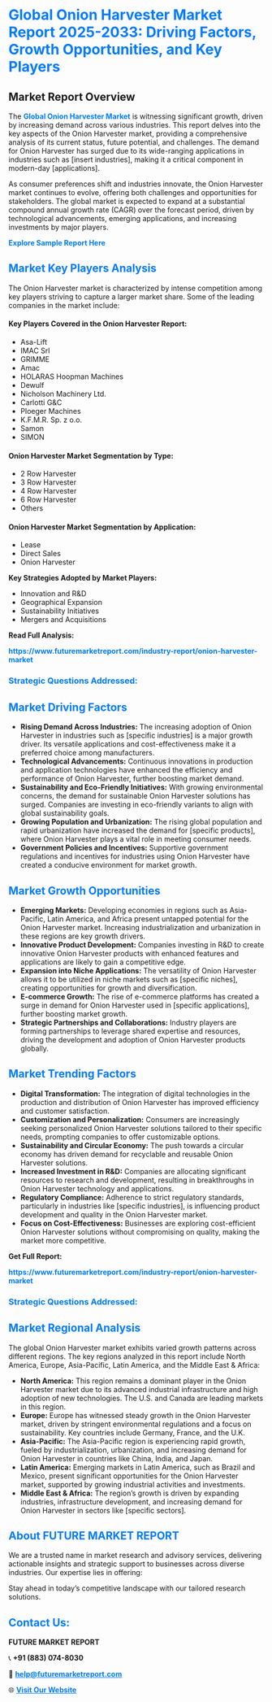 <h1 style="color: #007BFF;">Global Onion Harvester Market Report 2025-2033: Driving Factors, Growth Opportunities, and Key Players</h1>

<section id="overview">
<h2>Market Report Overview</h2>
<p>The <a href="https://www.futuremarketreport.com/industry-report/onion-harvester-market" style="color: #007BFF; text-decoration: none;"><strong>Global Onion Harvester Market</strong></a> is witnessing significant growth, driven by increasing demand across various industries. This report delves into the key aspects of the Onion Harvester market, providing a comprehensive analysis of its current status, future potential, and challenges. The demand for Onion Harvester has surged due to its wide-ranging applications in industries such as [insert industries], making it a critical component in modern-day [applications].</p>
<p>As consumer preferences shift and industries innovate, the Onion Harvester market continues to evolve, offering both challenges and opportunities for stakeholders. The global market is expected to expand at a substantial compound annual growth rate (CAGR) over the forecast period, driven by technological advancements, emerging applications, and increasing investments by major players.</p>
</section>

<section id="overview">
<p><a href="https://www.futuremarketreport.com/request-sample/reportId=127833" style="color: #007BFF; text-decoration: none;"><strong>Explore Sample Report Here</strong></a></p>
</section>

<section id="key-players">
<h2 style="color: #007BFF;">Market Key Players Analysis</h2>
<p>The Onion Harvester market is characterized by intense competition among key players striving to capture a larger market share. Some of the leading companies in the market include:</p>
<h4>Key Players Covered in the Onion Harvester Report:</h4>
<ul><li>Asa-Lift</li><li>IMAC Srl</li><li>GRIMME</li><li>Amac</li><li>HOLARAS Hoopman Machines</li><li>Dewulf</li><li>Nicholson Machinery Ltd.</li><li>Carlotti G&amp;C</li><li>Ploeger Machines</li><li>K.F.M.R. Sp. z o.o.</li><li>Samon</li><li>SIMON</li></ul>
<h4>Onion Harvester Market Segmentation by Type:</h4>
<ul><li>2 Row Harvester</li><li>3 Row Harvester</li><li>4 Row Harvester</li><li>6 Row Harvester</li><li>Others</li></ul>

<h4>Onion Harvester Market Segmentation by Application:</h4>
<ul><li>Lease</li><li>Direct Sales</li><li>Onion Harvester</li></ul>
<p><strong>Key Strategies Adopted by Market Players:</strong></p>
<ul>
<li>Innovation and R&D</li>
<li>Geographical Expansion</li>
<li>Sustainability Initiatives</li>
<li>Mergers and Acquisitions</li>
</ul>
</section>

<section>
<p><strong>Read Full Analysis: </strong></p><a href="https://www.futuremarketreport.com/industry-report/onion-harvester-market" style="color: #007BFF; text-decoration: none;"><strong>https://www.futuremarketreport.com/industry-report/onion-harvester-market</strong></a>
<h3 style="color: #007BFF;">Strategic Questions Addressed:</h3>
</section>

<section id="driving-factors">
<h2 style="color: #007BFF;">Market Driving Factors</h2>
<ul>
<li><strong>Rising Demand Across Industries:</strong> The increasing adoption of Onion Harvester in industries such as [specific industries] is a major growth driver. Its versatile applications and cost-effectiveness make it a preferred choice among manufacturers.</li>
<li><strong>Technological Advancements:</strong> Continuous innovations in production and application technologies have enhanced the efficiency and performance of Onion Harvester, further boosting market demand.</li>
<li><strong>Sustainability and Eco-Friendly Initiatives:</strong> With growing environmental concerns, the demand for sustainable Onion Harvester solutions has surged. Companies are investing in eco-friendly variants to align with global sustainability goals.</li>
<li><strong>Growing Population and Urbanization:</strong> The rising global population and rapid urbanization have increased the demand for [specific products], where Onion Harvester plays a vital role in meeting consumer needs.</li>
<li><strong>Government Policies and Incentives:</strong> Supportive government regulations and incentives for industries using Onion Harvester have created a conducive environment for market growth.</li>
</ul>
</section>

<section id="growth-opportunities">
<h2 style="color: #007BFF;">Market Growth Opportunities</h2>
<ul>
<li><strong>Emerging Markets:</strong> Developing economies in regions such as Asia-Pacific, Latin America, and Africa present untapped potential for the Onion Harvester market. Increasing industrialization and urbanization in these regions are key growth drivers.</li>
<li><strong>Innovative Product Development:</strong> Companies investing in R&D to create innovative Onion Harvester products with enhanced features and applications are likely to gain a competitive edge.</li>
<li><strong>Expansion into Niche Applications:</strong> The versatility of Onion Harvester allows it to be utilized in niche markets such as [specific niches], creating opportunities for growth and diversification.</li>
<li><strong>E-commerce Growth:</strong> The rise of e-commerce platforms has created a surge in demand for Onion Harvester used in [specific applications], further boosting market growth.</li>
<li><strong>Strategic Partnerships and Collaborations:</strong> Industry players are forming partnerships to leverage shared expertise and resources, driving the development and adoption of Onion Harvester products globally.</li>
</ul>
</section>

<section id="trending-factors">
<h2 style="color: #007BFF;">Market Trending Factors</h2>
<ul>
<li><strong>Digital Transformation:</strong> The integration of digital technologies in the production and distribution of Onion Harvester has improved efficiency and customer satisfaction.</li>
<li><strong>Customization and Personalization:</strong> Consumers are increasingly seeking personalized Onion Harvester solutions tailored to their specific needs, prompting companies to offer customizable options.</li>
<li><strong>Sustainability and Circular Economy:</strong> The push towards a circular economy has driven demand for recyclable and reusable Onion Harvester solutions.</li>
<li><strong>Increased Investment in R&D:</strong> Companies are allocating significant resources to research and development, resulting in breakthroughs in Onion Harvester technology and applications.</li>
<li><strong>Regulatory Compliance:</strong> Adherence to strict regulatory standards, particularly in industries like [specific industries], is influencing product development and quality in the Onion Harvester market.</li>
<li><strong>Focus on Cost-Effectiveness:</strong> Businesses are exploring cost-efficient Onion Harvester solutions without compromising on quality, making the market more competitive.</li>
</ul>
</section>

<section>
<p><strong>Get Full Report: </strong></p><a href="https://www.futuremarketreport.com/industry-report/onion-harvester-market" style="color: #007BFF; text-decoration: none;"><strong>https://www.futuremarketreport.com/industry-report/onion-harvester-market</strong></a>
<h3 style="color: #007BFF;">Strategic Questions Addressed:</h3>
</section>


<section id="regional-analysis">
<h2 style="color: #007BFF;">Market Regional Analysis</h2>
<p>The global Onion Harvester market exhibits varied growth patterns across different regions. The key regions analyzed in this report include North America, Europe, Asia-Pacific, Latin America, and the Middle East & Africa:</p>
<ul>
<li><strong>North America:</strong> This region remains a dominant player in the Onion Harvester market due to its advanced industrial infrastructure and high adoption of new technologies. The U.S. and Canada are leading markets in this region.</li>
<li><strong>Europe:</strong> Europe has witnessed steady growth in the Onion Harvester market, driven by stringent environmental regulations and a focus on sustainability. Key countries include Germany, France, and the U.K.</li>
<li><strong>Asia-Pacific:</strong> The Asia-Pacific region is experiencing rapid growth, fueled by industrialization, urbanization, and increasing demand for Onion Harvester in countries like China, India, and Japan.</li>
<li><strong>Latin America:</strong> Emerging markets in Latin America, such as Brazil and Mexico, present significant opportunities for the Onion Harvester market, supported by growing industrial activities and investments.</li>
<li><strong>Middle East & Africa:</strong> The region’s growth is driven by expanding industries, infrastructure development, and increasing demand for Onion Harvester in sectors like [specific sectors].</li>
</ul>
</section>

<footer>
<h2 style="color: #007BFF;">About FUTURE MARKET REPORT</h2>
<p>We are a trusted name in market research and advisory services, delivering actionable insights and strategic support to businesses across diverse industries. Our expertise lies in offering:</p>

<p>Stay ahead in today’s competitive landscape with our tailored research solutions.</p>

<h2 style="color: #007BFF;">Contact Us:</h2>
<p><strong>FUTURE MARKET REPORT</strong></p>
<p>📞 <strong>+91 (883) 074-8030</strong></p>
<p>📧 <strong><a href="mailto:help@futuremarketreport.com" style="color: #007BFF;">help@futuremarketreport.com</a></strong></p>
<p>🌐 <strong><a href="https://www.futuremarketreport.com/" style="color: #007BFF;">Visit Our Website</a></strong></p>
</footer>